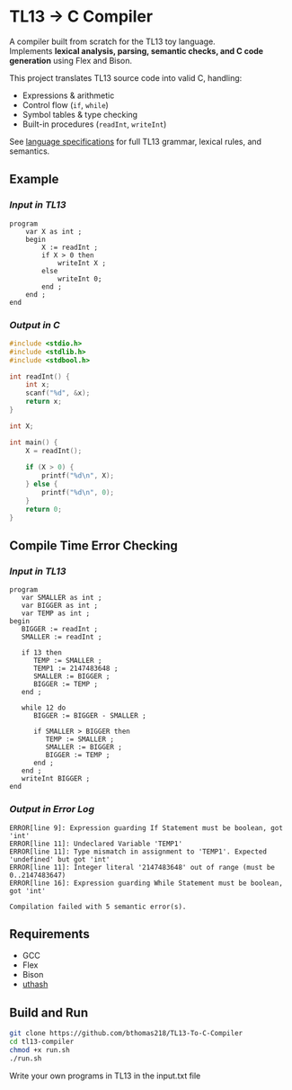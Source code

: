 # TL13 -> C Compiler
A compiler built from scratch for the TL13 toy language.  
Implements **lexical analysis, parsing, semantic checks, and C code generation** using Flex and Bison.  

This project translates TL13 source code into valid C, handling:
- Expressions & arithmetic
- Control flow (`if`, `while`)
- Symbol tables & type checking
- Built-in procedures (`readInt`, `writeInt`)

See [language specifications](https://github.com/bthomas218/TL13-To-C-Compiler/blob/main/language-specs.md) for full TL13 grammar, lexical rules, and semantics.

## Example
### *Input in TL13*
```tl13
program
    var X as int ;
    begin
        X := readInt ;
        if X > 0 then
            writeInt X ;
        else
            writeInt 0;
        end ;
    end ;
end
```
### *Output in C*
```C
#include <stdio.h>
#include <stdlib.h>
#include <stdbool.h>

int readInt() {
	int x;
	scanf("%d", &x);
	return x;
}

int X;

int main() {
	X = readInt();
	
	if (X > 0) {
		printf("%d\n", X);
	} else {
		printf("%d\n", 0);
	}
	return 0;
}
```

## Compile Time Error Checking
### *Input in TL13*
```tl13
program
   var SMALLER as int ;
   var BIGGER as int ;
   var TEMP as int ;
begin
   BIGGER := readInt ;
   SMALLER := readInt ;

   if 13 then
      TEMP := SMALLER ;
      TEMP1 := 2147483648 ;
      SMALLER := BIGGER ;
      BIGGER := TEMP ;
   end ;

   while 12 do
      BIGGER := BIGGER - SMALLER ;

      if SMALLER > BIGGER then
         TEMP := SMALLER ;
         SMALLER := BIGGER ;
         BIGGER := TEMP ;
      end ;
   end ;
   writeInt BIGGER ;
end
```

### *Output in Error Log*
```pgsql
ERROR[line 9]: Expression guarding If Statement must be boolean, got 'int'
ERROR[line 11]: Undeclared Variable 'TEMP1'
ERROR[line 11]: Type mismatch in assignment to 'TEMP1'. Expected 'undefined' but got 'int'
ERROR[line 11]: Integer literal '2147483648' out of range (must be 0..2147483647)
ERROR[line 16]: Expression guarding While Statement must be boolean, got 'int'

Compilation failed with 5 semantic error(s).
```

## Requirements
- GCC
- Flex
- Bison
- [uthash](https://troydhanson.github.io/uthash/)
## Build and Run
```bash
git clone https://github.com/bthomas218/TL13-To-C-Compiler
cd tl13-compiler
chmod +x run.sh
./run.sh
```
Write your own programs in TL13 in the input.txt file

